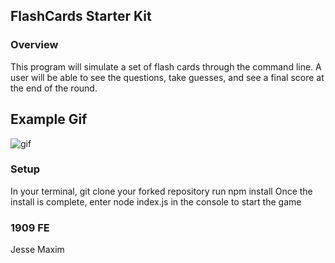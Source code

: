 ## FlashCards Starter Kit
### Overview
This program will simulate a set of flash cards through the command line. A user will be able to see the questions, take guesses, and see a final score at the end of the round.

## Example Gif

![gif](https://media.giphy.com/media/llg2nefB4SVluNFrBV/giphy.gif)

### Setup

In your terminal, git clone your forked repository
run npm install
Once the install is complete, enter node index.js in the console to start the game

### 1909 FE 
Jesse Maxim
